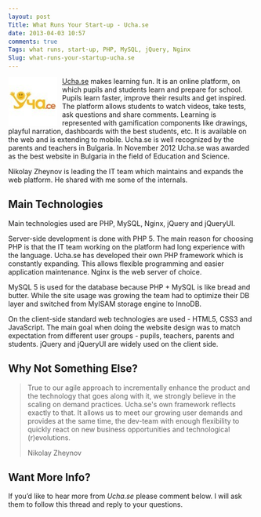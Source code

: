 ```yaml
---
layout: post
Title: What Runs Your Start-up - Ucha.se
date: 2013-04-03 10:57
comments: true
Tags: what runs, start-up, PHP, MySQL, jQuery, Nginx
Slug: what-runs-your-startup-ucha.se
---
```


<img src="/images/startup/uchase.jpg" alt="Ucha.se logo" style="float:left;margin-right:10px;"/>


[Ucha.se](http://ucha.se/) makes learning fun. It is an online platform,
on which pupils and students learn and prepare for school. Pupils learn faster,
improve their results and get inspired. The platform allows students to watch
videos, take tests, ask questions and share comments. Learning is represented
with gamification components like drawings, playful narration, dashboards with
the best students, etc. It is available on the web and is extending to mobile.
Ucha.se is well recognized by the parents and teachers in Bulgaria.
In November 2012 Ucha.se was awarded as the best website in Bulgaria in the
field of Education and Science.

Nikolay Zheynov is leading the IT team which maintains and expands the web platform.
He shared with me some of the internals.

Main Technologies
----------------

Main technologies used are PHP, MySQL, Nginx, jQuery and jQueryUI.


Server-side development is done with PHP 5. The main reason for choosing PHP is
that the IT team working on the platform had long experience with the language.
Ucha.se has developed their own PHP framework which is constantly expanding.
This allows flexible programming and easier application maintenance.
Nginx is the web server of choice.

MySQL 5 is used for the database because PHP + MySQL is like bread and butter.
While the site usage was growing the team had to optimize their DB layer and switched
from MyISAM storage engine to InnoDB.

On the client-side standard web technologies are used - HTML5, CSS3 and JavaScript.
The main goal when doing the website design was to match expectation from different
user groups - pupils, teachers, parents and students.
jQuery and jQueryUI are widely used on the client side.


Why Not Something Else?
-----------------------

> True to our agile approach to incrementally enhance the product and the technology
> that goes along with it, we strongly believe in the scaling on demand practices.
> Ucha.se's own framework reflects exactly to that. It allows us to meet our growing
> user demands and provides at the same time, the dev-team with enough flexibility to
> quickly react on new business opportunities and technological (r)evolutions.
> 
> Nikolay Zheynov

Want More Info?
---------------

If you’d like to hear more from *Ucha.se* please comment below.
I will ask them to follow this thread and reply to your questions.
